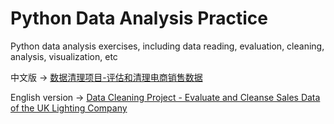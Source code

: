 # Python Data Analysis Practice 

Python data analysis exercises, including data reading, evaluation, cleaning, analysis, visualization, etc

中文版 → [数据清理项目-评估和清理电商销售数据](https://github.com/amaris72/python-data-analysis/blob/main/%E6%95%B0%E6%8D%AE%E6%B8%85%E7%90%86%E9%A1%B9%E7%9B%AE-%E8%AF%84%E4%BC%B0%E5%92%8C%E6%B8%85%E7%90%86%E7%94%B5%E5%95%86%E9%94%80%E5%94%AE%E6%95%B0%E6%8D%AE.ipynb)

English version → [Data Cleaning Project - Evaluate and Cleanse Sales Data of the UK Lighting Company](https://github.com/amaris72/python-data-analysis/blob/bbb0c88abbab125e1249140b002771efa7efb0db/Data%20Cleaning%20Project%20-%20Evaluate%20and%20Cleanse%20Sales%20Data%20of%20the%20UK%20Lighting%20Company.ipynb)
